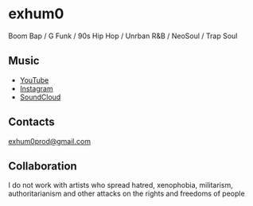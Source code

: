 # exhum0

Boom Bap / G Funk / 90s Hip Hop / Unrban R&B / NeoSoul / Trap Soul

## Music

- [YouTube](https://www.youtube.com/@exhum0)
- [Instagram](https://www.instagram.com/exhum0)
- [SoundCloud](https://soundcloud.com/exhum0)

## Contacts

[exhum0prod@gmail.com](exhum0prod@gmail.com)

 ## Collaboration

 I do not work with artists who spread hatred, xenophobia, militarism, authoritarianism and other attacks on the rights and freedoms of people
